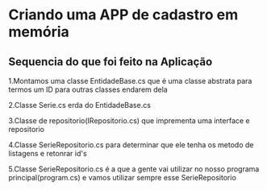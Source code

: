 # Criando uma APP de cadastro em memória

## Sequencia do que foi feito na Aplicação

1.Montamos uma classe EntidadeBase.cs que é uma classe abstrata para termos um ID para outras classes endarem dela

2.Classe Serie.cs erda do EntidadeBase.cs

3.Classe de repositorio(IRepositorio.cs) que imprementa uma interface e repositorio

4.Classe SerieRepositorio.cs para determinar que ele tenha os metodo de listagens e retonrar id's

5.Classe SerieRepositorio.cs é a que a gente vai utilizar no nosso programa principal(program.cs) e vamos utilizar sempre esse SerieRepositorio